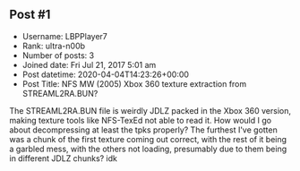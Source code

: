 ## Post #1
- Username: LBPPlayer7
- Rank: ultra-n00b
- Number of posts: 3
- Joined date: Fri Jul 21, 2017 5:01 am
- Post datetime: 2020-04-04T14:23:26+00:00
- Post Title: NFS MW (2005) Xbox 360 texture extraction from STREAML2RA.BUN?

The STREAML2RA.BUN file is weirdly JDLZ packed in the Xbox 360 version, making texture tools like NFS-TexEd not able to read it. How would I go about decompressing at least the tpks properly? The furthest I've gotten was a chunk of the first texture coming out correct, with the rest of it being a garbled mess, with the others not loading, presumably due to them being in different JDLZ chunks? idk
